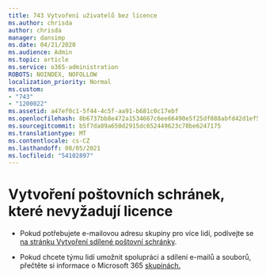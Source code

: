 ```yaml
---
title: 743 Vytvoření uživatelů bez licence
ms.author: chrisda
author: chrisda
manager: dansimp
ms.date: 04/21/2020
ms.audience: Admin
ms.topic: article
ms.service: o365-administration
ROBOTS: NOINDEX, NOFOLLOW
localization_priority: Normal
ms.custom:
- "743"
- "1200022"
ms.assetid: a47ef0c1-5f44-4c5f-aa91-b681c0c17ebf
ms.openlocfilehash: 8b6737bb8e472a1534667c6ee66490e5f25df088abfd42d1ef5c13a28984be67
ms.sourcegitcommit: b5f7da89a650d2915dc652449623c78be6247175
ms.translationtype: MT
ms.contentlocale: cs-CZ
ms.lasthandoff: 08/05/2021
ms.locfileid: "54102897"
---
```

# <a name="create-mailboxes-that-dont-require-licenses"></a>Vytvoření poštovních schránek, které nevyžadují licence

- Pokud potřebujete e-mailovou adresu skupiny pro více lidí, podívejte se [na stránku Vytvoření sdílené poštovní schránky](https://docs.microsoft.com/microsoft-365/admin/email/create-a-shared-mailbox).

- Pokud chcete týmu lidí umožnit spolupráci a sdílení e-mailů a souborů, přečtěte si informace o Microsoft 365 [skupinách.](https://support.office.com/article/b565caa1-5c40-40ef-9915-60fdb2d97fa2)
